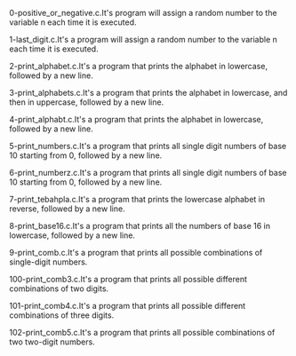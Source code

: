 0-positive_or_negative.c.It's program will assign a random number to the variable n each time it is executed.

1-last_digit.c.It's a program will assign a random number to the variable n each time it is executed.

2-print_alphabet.c.It's a program that prints the alphabet in lowercase, followed by a new line.

3-print_alphabets.c.It's a program that prints the alphabet in lowercase, and then in uppercase, followed by a new line.

4-print_alphabt.c.It's a program that prints the alphabet in lowercase, followed by a new line.

5-print_numbers.c.It's a program that prints all single digit numbers of base 10 starting from 0, followed by a new line.

6-print_numberz.c.It's a program that prints all single digit numbers of base 10 starting from 0, followed by a new line.

7-print_tebahpla.c.It's a program that prints the lowercase alphabet in reverse, followed by a new line.

8-print_base16.c.It's a program that prints all the numbers of base 16 in lowercase, followed by a new line.

9-print_comb.c.It's a program that prints all possible combinations of single-digit numbers.

100-print_comb3.c.It's a program that prints all possible different combinations of two digits.

101-print_comb4.c.It's a program that prints all possible different combinations of three digits.

102-print_comb5.c.It's a program that prints all possible combinations of two two-digit numbers.
